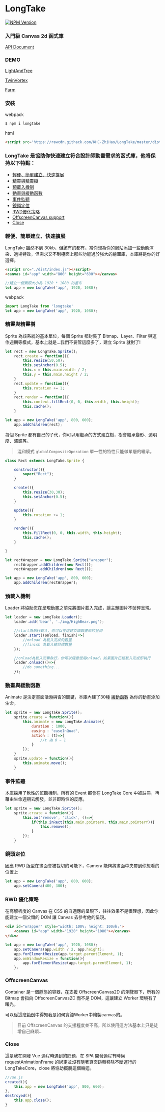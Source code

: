# LongTake

[![NPM Version][npm-image]][npm-url]

### 入門級 Canvas 2d 函式庫

[API Document](https://khc-zhihao.github.io/LongTake/document.html)

### DEMO

[LightAndTree](https://khc-zhihao.github.io/LongTake/demo/LightAndTree/index.html)

[TwinVortex](https://khc-zhihao.github.io/LongTake/demo/TwinVortex/index.html)

[Farm](https://khc-zhihao.github.io/LongTake/demo/Farm/index.html)

### 安裝

webpack

```bash
$ npm i longtake
```

html

```html
<script src="https://rawcdn.githack.com/KHC-ZhiHao/LongTake/master/dist/index.js"></script>
```

### LongTake 是協助你快速建立符合設計師動畫需求的函式庫，他將保持以下特點：

* [輕便、簡單建立、快速擴展](#輕便簡單建立快速擴展)
* [精靈與精靈樹](#精靈與精靈樹)
* [預載入機制](#預載入機制)
* [動畫與緩動函數](#動畫與緩動函數)
* [事件監聽](#事件監聽)
* [鏡頭定位](#鏡頭定位)
* [RWD優化策略](#rwd優化策略)
* [OffscreenCanvas support](#offscreenCanvas)
* [Close](#close)

### 輕便、簡單建立、快速擴展

LongTake 雖然不到 30kb，但該有的都有，當你想為你的網站添加一些動態渲染、過場特效，但需求又不到檯面上那些功能過於強大的繪圖庫，本庫將是你的好選擇。

```html
<script src="./dist/index.js"></script>
<canvas id="app" width="800" height="600"></canvas>
```

```js
//建立一個實際大小為 1920 * 1080 的畫布
let app = new LongTake('app', 1920, 1080);
```

webpack

```js
import LongTake from 'longtake'
let app = new LongTake('app', 1920, 1080);
```

### 精靈與精靈樹

Sprite 為該系統的基本單位，每個 Sprite 都封裝了 Bitmap、Layer、Filter 與運作週期等模式，基本上就是...我們不要管這麼多了，建立 Sprite 就對了!

```js
let rect = new LongTake.Sprite();
    rect.create = function(){
        this.resize(50,50);
        this.setAnchor(0.5);
        this.x = this.main.width / 2;
        this.y = this.main.height / 2;
    }
    rect.update = function(){
        this.rotation += 1;
    }
    rect.render = function(){
        this.context.fillRect(0, 0, this.width, this.height);
        this.cache();
    }

let app = new LongTake('app', 800, 600);
    app.addChildren(rect);
```

每個 Sprite 都有自己的子代，你可以用繼承的方式建立樹，樹會繼承變形、透明度、濾鏡等。

>混和模式 `globalCompositeOperation` 單一性的特性只能做單層的繼承。

```js
class Rect extends LongTake.Sprite {

    constructor(){
        super("Rect");
    }

    create(){
        this.resize(30,30);
        this.setAnchor(0.5);
    }

    update(){
        this.rotation += 1;
    }

    render(){
        this.fillRect(0, 0, this.width, this.height);
        this.cache();
    }

}

let rectWrapper = new LongTake.Sprite("wrapper");
    rectWrapper.addChildren(new Rect());
    rectWrapper.addChildren(new Rect());

let app = new LongTake('app', 800, 600);
    app.addChildren(rectWrapper);

```

### 預載入機制

Loader 將協助您在呈現動畫之前先將圖片載入完成，讓主題圖片不破碎呈現。

```js
let loader = new LongTake.Loader();
    loader.add('bear', './img/HighBear.png');

    //start為執行載入，你可以在這建立讀取畫面的呈現
    loader.start((onload, finish)=>{
        //onload 為載入完成的數量
        //finish 為載入總目標數量
    });

    //onload為載入完畢執行，你可以隨意使用onload，如果圖片已經載入完成即執行
    loader.onload(()=>{
        //do something...
    });
```

### 動畫與緩動函數

Animate 是決定畫面活潑與否的關鍵，本庫內建了30種 [緩動函數](https://easings.net/zh-tw) 為你的動畫添加生命。

```js
let sprite = new LongTake.Sprite();
    sprite.create = function(){
        this.animate = new LongTake.Animate({
            duration : 1000,
            easing : "easeInQuad",
            action : (t)=>{
                //t 為 0 ~ 1
            }
        });
    }
    sprite.update = function(){
        this.animate.move();
    }
```

### 事件監聽

本庫採用了軟性的監聽機制，所有的 Event 都會在 LongTake Core 中被註冊，再藉由生命週期去觸發，並非即時性的反應。

```js
let sprite = new LongTake.Sprite();
    sprite.create = function(){
        this.on('remove', 'click', ()=>{
            if(this.inRect(this.main.pointerX, this.main.pointerY)){
                this.remove();
            }
        });
    }
```

### 鏡頭定位

因應 RWD 版型在畫面會被裁切的可能下，Camera 能夠將畫面中央帶到你想看的位置上

```js
let app = new LongTake('app', 800, 600);
    app.setCamera(400, 300);
```

### RWD 優化策略

在高解析度的 Canvas 在 CSS 的自適應的呈現下，往往效果不是很理想，因此你能建立一個父類的 DOM 讓 Canvas 去參考他的呈現。

```html
<div id="wrapper" style="width: 100%; height: 100vh;">
    <canvas id="app" width="1920" height="1080"></canvas>
</div>
```
```js
let app = new LongTake('app', 1920, 1080);
    app.setCamera(app.width / 2, app.height);
    app.forElementResize(app.target.parentElement, 1);
    app.onWindowResize = function(){
        app.forElementResize(app.target.parentElement, 1);
    };
```

### OffscreenCanvas

Container 是一個靜態的容器，在支援 OffscreenCanvas2D 的瀏覽器下，所有的 Bitmap 會指向 OffscreenCanvas2D 而不是 DOM，這讓建立 Worker 環境有了曙光。

可以從這麼[範例](https://github.com/KHC-ZhiHao/LongTake/blob/master/test/worker/index.js)中得知我是如何實踐Worker中繪製canvas的。

>目前 OffscreenCanvas 的支援程度並不高，所以使用這方法基本上只是徒增自己麻煩...

### Close

這是我在開發 Vue 過程時遇到的問題，在 SPA 開發過程有時候 requestAnimationFrame 的綁定並沒有隨著頁面跳轉移除不斷運行的 LongTakeCore，close 將協助擺脫這個輪迴。

```js
//vue.js
created(){
    this.app = new LongTake('app', 800, 600);
},
destroyed(){
    this.app.close();
}
```

[npm-image]: https://img.shields.io/npm/v/longtake.svg
[npm-url]: https://npmjs.org/package/longtake
